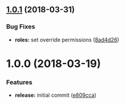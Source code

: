 <a name="1.0.1"></a>
## [1.0.1](https://github.com/hypeJunctionPro/Elgg3-hypeModerator/compare/1.0.0...1.0.1) (2018-03-31)


### Bug Fixes

* **roles:** set override permissions ([8ad4d26](https://github.com/hypeJunctionPro/Elgg3-hypeModerator/commit/8ad4d26))



<a name="1.0.0"></a>
# 1.0.0 (2018-03-19)


### Features

* **release:** initial commit ([e809cca](https://github.com/hypeJunctionPro/Elgg3-hypeModerator/commit/e809cca))



